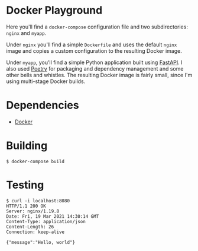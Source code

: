 Docker Playground
=================

Here you'll find a `docker-compose` configuration file and two subdirectories: `nginx` and `myapp`.

Under `nginx` you'll find a simple `Dockerfile` and uses the default `nginx` image and copies a custom configuration to the resulting Docker image.

Under `myapp`, you'll find a simple Python application built using [FastAPI](https://fastapi.tiangolo.com/). I also used [Poetry](https://python-poetry.org/) for packaging and dependency management and some other bells and whistles. The resulting Docker image is fairly small, since I'm using multi-stage Docker builds.

# Dependencies

- [Docker](https://www.docker.com/)

# Building

```
$ docker-compose build
```

# Testing

```
$ curl -i localhost:8080
HTTP/1.1 200 OK
Server: nginx/1.19.8
Date: Fri, 19 Mar 2021 14:30:14 GMT
Content-Type: application/json
Content-Length: 26
Connection: keep-alive

{"message":"Hello, world"}
```
